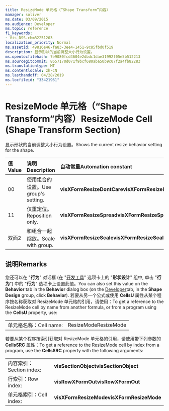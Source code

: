 ```yaml
---
title: ResizeMode 单元格（“Shape Transform”内容）
manager: soliver
ms.date: 03/09/2015
ms.audience: Developer
ms.topic: reference
f1_keywords:
- Vis_DSS.chm82251203
localization_priority: Normal
ms.assetid: 49816e46-fa83-3ee4-1451-9c85fbd0f519
description: 显示形状的当前调整大小行为设置。
ms.openlocfilehash: 7e9080fcd4604e2dbdc1dae31992f05e5b512213
ms.sourcegitcommit: 8657170d071f9bcf680aba50b9c07f2a4fb82283
ms.translationtype: MT
ms.contentlocale: zh-CN
ms.lasthandoff: 04/28/2019
ms.locfileid: "33421961"
---
```

# <a name="resizemode-cell-shape-transform-section"></a><span data-ttu-id="2591e-103">ResizeMode 单元格（“Shape Transform”内容）</span><span class="sxs-lookup"><span data-stu-id="2591e-103">ResizeMode Cell (Shape Transform Section)</span></span>

<span data-ttu-id="2591e-104">显示形状的当前调整大小行为设置。</span><span class="sxs-lookup"><span data-stu-id="2591e-104">Shows the current resize behavior setting for the shape.</span></span>
  
|<span data-ttu-id="2591e-105">**值**</span><span class="sxs-lookup"><span data-stu-id="2591e-105">**Value**</span></span>|<span data-ttu-id="2591e-106">**说明**</span><span class="sxs-lookup"><span data-stu-id="2591e-106">**Description**</span></span>|<span data-ttu-id="2591e-107">**自动常量**</span><span class="sxs-lookup"><span data-stu-id="2591e-107">**Automation constant**</span></span>|
|:-----|:-----|:-----|
|<span data-ttu-id="2591e-108">0</span><span class="sxs-lookup"><span data-stu-id="2591e-108">0</span></span>  <br/> |<span data-ttu-id="2591e-109">使用组合的设置。</span><span class="sxs-lookup"><span data-stu-id="2591e-109">Use group's setting.</span></span>  <br/> |<span data-ttu-id="2591e-110">**visXFormResizeDontCare**</span><span class="sxs-lookup"><span data-stu-id="2591e-110">**visXFormResizeDontCare**</span></span> <br/> |
|<span data-ttu-id="2591e-111">1</span><span class="sxs-lookup"><span data-stu-id="2591e-111">1</span></span>  <br/> |<span data-ttu-id="2591e-112">仅重定位。</span><span class="sxs-lookup"><span data-stu-id="2591e-112">Reposition only.</span></span>  <br/> |<span data-ttu-id="2591e-113">**visXFormResizeSpread**</span><span class="sxs-lookup"><span data-stu-id="2591e-113">**visXFormResizeSpread**</span></span> <br/> |
|<span data-ttu-id="2591e-114">双面</span><span class="sxs-lookup"><span data-stu-id="2591e-114">2</span></span>  <br/> |<span data-ttu-id="2591e-115">和组合一起缩放。</span><span class="sxs-lookup"><span data-stu-id="2591e-115">Scale with group.</span></span>  <br/> |<span data-ttu-id="2591e-116">**visXFormResizeScale**</span><span class="sxs-lookup"><span data-stu-id="2591e-116">**visXFormResizeScale**</span></span> <br/> |
   
## <a name="remarks"></a><span data-ttu-id="2591e-117">说明</span><span class="sxs-lookup"><span data-stu-id="2591e-117">Remarks</span></span>

<span data-ttu-id="2591e-118">您还可以在 "**行为**" 对话框 (在 "[开发工具](run-in-developer-mode-display-the-developer-tab.md)" 选项卡上的 "**形状设计**" 组中, 单击 "**行为**") 中的 "**行为**" 选项卡上设置此值。</span><span class="sxs-lookup"><span data-stu-id="2591e-118">You can also set this value on the **Behavior** tab in the **Behavior** dialog box (on the [Developer](run-in-developer-mode-display-the-developer-tab.md)tab, in the **Shape Design** group, click **Behavior**).</span></span> <span data-ttu-id="2591e-119">若要从另一个公式或使用 **CellsU** 属性从某个程序按名称获取对 ResizeMode 单元格的引用，请使用：</span><span class="sxs-lookup"><span data-stu-id="2591e-119">To get a reference to the ResizeMode cell by name from another formula, or from a program using the **CellsU** property, use:</span></span> 
  
|||
|:-----|:-----|
|<span data-ttu-id="2591e-120">单元格名称：</span><span class="sxs-lookup"><span data-stu-id="2591e-120">Cell name:</span></span>  <br/> |<span data-ttu-id="2591e-121">ResizeMode</span><span class="sxs-lookup"><span data-stu-id="2591e-121">ResizeMode</span></span>  <br/> |
   
<span data-ttu-id="2591e-122">若要从某个程序按索引获取对 ResizeMode 单元格的引用，请使用带下列参数的 **CellsSRC** 属性：</span><span class="sxs-lookup"><span data-stu-id="2591e-122">To get a reference to the ResizeMode cell by index from a program, use the **CellsSRC** property with the following arguments:</span></span> 
  
|||
|:-----|:-----|
|<span data-ttu-id="2591e-123">内容索引：</span><span class="sxs-lookup"><span data-stu-id="2591e-123">Section index:</span></span>  <br/> |<span data-ttu-id="2591e-124">**visSectionObject**</span><span class="sxs-lookup"><span data-stu-id="2591e-124">**visSectionObject**</span></span> <br/> |
|<span data-ttu-id="2591e-125">行索引：</span><span class="sxs-lookup"><span data-stu-id="2591e-125">Row index:</span></span>  <br/> |<span data-ttu-id="2591e-126">**visRowXFormOut**</span><span class="sxs-lookup"><span data-stu-id="2591e-126">**visRowXFormOut**</span></span> <br/> |
|<span data-ttu-id="2591e-127">单元格索引：</span><span class="sxs-lookup"><span data-stu-id="2591e-127">Cell index:</span></span>  <br/> |<span data-ttu-id="2591e-128">**visXFormResizeMode**</span><span class="sxs-lookup"><span data-stu-id="2591e-128">**visXFormResizeMode**</span></span> <br/> |
   


